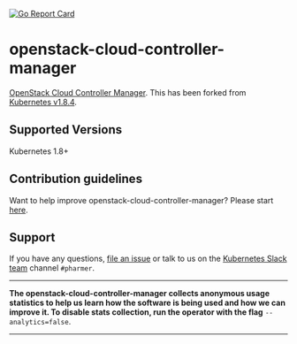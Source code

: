 [![Go Report Card](https://goreportcard.com/badge/github.com/pharmer/openstack-cloud-controller-manager)](https://goreportcard.com/report/github.com/pharmer/openstack-cloud-controller-manager)

# openstack-cloud-controller-manager
[OpenStack Cloud Controller Manager](https://kubernetes.io/docs/tasks/administer-cluster/running-cloud-controller/). This has been forked from [Kubernetes v1.8.4](https://github.com/kubernetes/kubernetes/tree/v1.8.4/pkg/cloudprovider/providers/openstack).

## Supported Versions
Kubernetes 1.8+

## Contribution guidelines
Want to help improve openstack-cloud-controller-manager? Please start [here](/CONTRIBUTING.md).

## Support
If you have any questions, [file an issue](https://github.com/appscode/pharmer/issues/new) or talk to us on the [Kubernetes Slack team](http://slack.kubernetes.io/) channel `#pharmer`.

---

**The openstack-cloud-controller-manager collects anonymous usage statistics to help us learn how the software is being used and how we can improve it. To disable stats collection, run the operator with the flag** `--analytics=false`.

---

